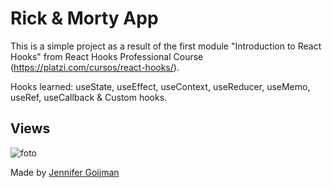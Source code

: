 # Rick & Morty App

This is a simple project as a result of the first module "Introduction to React Hooks" from React Hooks Professional Course (https://platzi.com/cursos/react-hooks/).

Hooks learned: useState, useEffect, useContext, useReducer, useMemo, useRef, useCallback & Custom hooks.

## Views

![foto](public/img/readme.gif)

Made by [Jennifer Goijman](https://github.com/JenniferGoijman)
